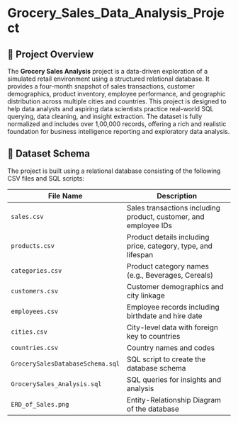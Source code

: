 # Grocery_Sales_Data_Analysis_Project

## 📌 Project Overview

The **Grocery Sales Analysis** project is a data-driven exploration of a simulated retail environment using a structured relational database. It provides a four-month snapshot of sales transactions, customer demographics, product inventory, employee performance, and geographic distribution across multiple cities and countries.
This project is designed to help data analysts and aspiring data scientists practice real-world SQL querying, data cleaning, and insight extraction. The dataset is fully normalized and includes over 1,00,000 records, offering a rich and realistic foundation for business intelligence reporting and exploratory data analysis.

## 📁 Dataset Schema

The project is built using a relational database consisting of the following CSV files and SQL scripts:

| File Name                      | Description |
|-------------------------------|-------------|
| `sales.csv`                   | Sales transactions including product, customer, and employee IDs |
| `products.csv`                | Product details including price, category, type, and lifespan |
| `categories.csv`              | Product category names (e.g., Beverages, Cereals) |
| `customers.csv`               | Customer demographics and city linkage |
| `employees.csv`               | Employee records including birthdate and hire date |
| `cities.csv`                  | City-level data with foreign key to countries |
| `countries.csv`               | Country names and codes |
| `GrocerySalesDatabaseSchema.sql` | SQL script to create the database schema |
| `GrocerySales_Analysis.sql`   | SQL queries for insights and analysis |
| `ERD_of_Sales.png`            | Entity-Relationship Diagram of the database |

